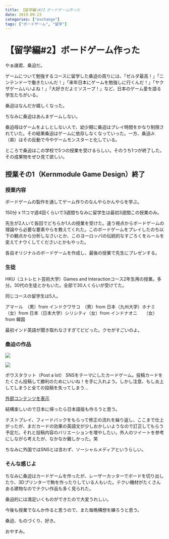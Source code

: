 ```yaml
---
title: 【留学編\#2】ボードゲーム作った
date: 2019-09-23
categories: ["exchange"]
tags: ["ボードゲーム", "留学"]
---
```


# 【留学編#2】ボードゲーム作った

やぁ諸君、桑迫だ。

ゲームについて勉強するコースに留学した桑迫の周りには、「ゼルダ最高！」「ニンテンドーで働きたいんだ！」「来年日本にゲームを勉強しに行くんだ！」「ヤクザゲームいいよね！」「大好きだよミソスープ！」など、日本のゲーム愛を語る学生たちがいる。

桑迫はなんだか嬉しくなった。

ちなみに桑迫はあんまゲームしない。

桑迫母はゲームをよしとしない人で、幼少期に桑迫はプレイ時間をかなり制限されていた。その結果桑迫はゲームに依存しなくなっていった。一方、桑迫Jr.（弟）はその反動で今やゲームモンスターと化している。

ところで桑迫はこの学校で5つの授業を受けるらしい。そのうち1つが終了した。その成果物をぜひ見て欲しい。

## 授業その1（Kernmodule Game Design）終了

### 授業内容

ボードゲームの製作を通してゲーム作りのなんやらかんやらを学ぶ。

150分 x 11コマ週4回くらいで3週間ちなみに留学生は最初3週間この授業のみ。

先生が2人いて各回でどちらか1人の授業を受けた。違う視点からボードゲームの理論やら必要な要素やらを教えてくれた。このボードゲームをプレイしたのち以下の観点から分析しなさいとか、このヨーロッパの伝統的なすごろくをルールを変えてナウくしてくださいとかもやった。

各自オリジナルのボードゲームを作成し、最後の授業で先生にプレゼンする。

### 生徒

HKU（ユトレヒト芸術大学）Games and Interactionコース2年生用の授業。多分。30代の生徒とかもいた。全部で30人くらいが受けてた。

同じコースの留学生は5人。

アマール　（男）from インドクワサコ　（男）from 日本（九州大学）ホナミ　　（女）from 日本（日本大学）シリシティ（女）from インドナオニ　　（女）from 韓国

最初インド英語が聞き取れなさすぎてビビった。クセがすごいのよ。

### 桑迫の作品

![](https://chankuwa.com/wp-content/uploads/2019/09/box1-1024x768.jpg)

![](https://chankuwa.com/wp-content/uploads/2019/09/postalot1-1024x768.jpg)

ポウスタラット（Post a lot）
SNSをテーマにしたカードゲーム。投稿カードをたくさん投稿して勝利のためにいいね！を手に入れよう。しかし注意、もし炎上してしまうと全ての投稿を失ってしまう...

[外部コンテンツを表示](https://www.youtube.com/embed/RFCZtSS9VfA)

結構楽しいので日本に帰ったら日本語版も作ろうと思う。

テストプレイ、フィードバックをもらって修正の流れを繰り返し、ここまで仕上がったが、まだカードの効果の英語文が少しおかしいようなので訂正してもらう予定だ。それと投稿内容のバリエーションを増やしたい。外人のツイートを参考にしながら考えたが、なかなか難しかった。笑

ちなみに外国ではSNSとは言わず、ソーシャルメディアというらしい。

### そんな感じよ

ちなみに桑迫はカードゲームを作ったが、レーザーカッターでボードを切り出したり、3Dプリンターで駒を作ったりしている人もいた。テクい機材がたくさんある建物なのでテクい作品も多く見られた。

桑迫的には満足いくものができたので大変うれしい。

今後も授業でなんか作ると思うので、また毎晩構想を練ろうと思う。

桑迫、ものづくり、好き。

おやすみ。